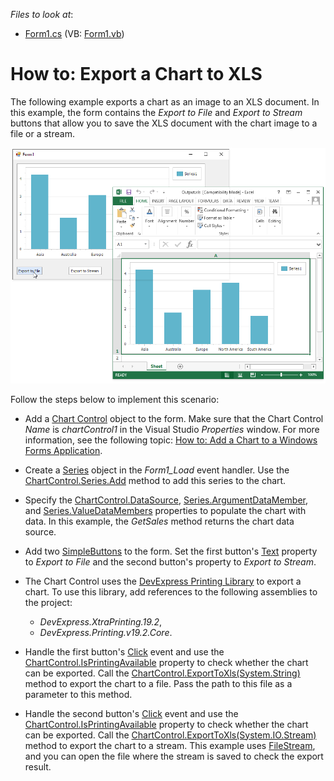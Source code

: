 <!-- default file list -->
*Files to look at*:

* [Form1.cs](./CS/Form1.cs) (VB: [Form1.vb](./VB/Form1.vb))
<!-- default file list end -->
# How to: Export a Chart to XLS

The following example exports a chart as an image to an XLS document. In this example, the form contains the _Export to File_ and _Export to Stream_ buttons that allow you to save the XLS document with the chart image to a file or a stream.

![](images/export-chart-to-xls.png)

Follow the steps below to implement this scenario:

* Add a [Chart Control](https://docs.devexpress.com/WindowsForms/DevExpress.XtraCharts.ChartControl) object to the form. Make sure that the Chart Control _Name_ is _chartControl1_ in the Visual Studio _Properties_ window. For more information, see the following topic: [How to: Add a Chart to a Windows Forms Application](https://docs.devexpress.com/WindowsForms/2957/controls-and-libraries/chart-control/examples/general/how-to-add-a-chart-to-a-windows-forms-application).

* Create a [Series](https://docs.devexpress.com/CoreLibraries/DevExpress.XtraCharts.Series) object in the _Form1_Load_ event handler. Use the [ChartControl.Series.Add](https://docs.devexpress.com/CoreLibraries/DevExpress.XtraCharts.SeriesCollection.Add(DevExpress.XtraCharts.Series)) method to add this series to the chart.

* Specify the [ChartControl.DataSource](https://docs.devexpress.com/WindowsForms/DevExpress.XtraCharts.ChartControl.DataSource), [Series.ArgumentDataMember](https://docs.devexpress.com/CoreLibraries/DevExpress.XtraCharts.SeriesBase.ArgumentDataMember), and [Series.ValueDataMembers](https://docs.devexpress.com/CoreLibraries/DevExpress.XtraCharts.SeriesBase.ValueDataMembers) properties to populate the chart with data. In this example, the _GetSales_ method returns the chart data source.


* Add two [SimpleButtons](https://docs.devexpress.com/WindowsForms/DevExpress.XtraEditors.SimpleButton) to the form. Set the first button's [Text](https://docs.devexpress.com/WindowsForms/DevExpress.XtraEditors.SimpleButton.Text) property to _Export to File_ and the second button's property to _Export to Stream_. 

* The Chart Control uses the [DevExpress Printing Library](https://docs.devexpress.com/WindowsForms/2079/controls-and-libraries/printing-exporting) to export a chart. To use this library, add references to the following assemblies to the project: 
  * _DevExpress.XtraPrinting.19.2_,
  * _DevExpress.Printing.v19.2.Core_.

* Handle the first button's [Click](https://docs.microsoft.com/en-us/dotnet/api/system.windows.forms.control.click?view=net-5.0) event and use the [ChartControl.IsPrintingAvailable](https://docs.devexpress.com/WindowsForms/DevExpress.XtraCharts.ChartControl.IsPrintingAvailable) property to check whether the chart can be exported. Call the [ChartControl.ExportToXls(System.String)](https://docs.devexpress.com/WindowsForms/DevExpress.XtraCharts.ChartControl.ExportToXls(System.String)) method to export the chart to a file. Pass the path to this file as a parameter to this method.

* Handle the second button's [Click](https://docs.microsoft.com/en-us/dotnet/api/system.windows.forms.control.click?view=net-5.0) event and use the [ChartControl.IsPrintingAvailable](https://docs.devexpress.com/WindowsForms/DevExpress.XtraCharts.ChartControl.IsPrintingAvailable) property to check whether the chart can be exported. Call the [ChartControl.ExportToXls(System.IO.Stream)](https://docs.devexpress.com/WindowsForms/DevExpress.XtraCharts.ChartControl.ExportToXls(System.IO.Stream)) method to export the chart to a stream. This example uses [FileStream](https://docs.microsoft.com/en-us/dotnet/api/system.io.filestream?view=net-5.0), and you can open the file where the stream is saved to check the export result.
